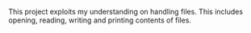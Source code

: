 This project exploits my understanding on handling files.
This includes opening, reading, writing and printing contents of files.
